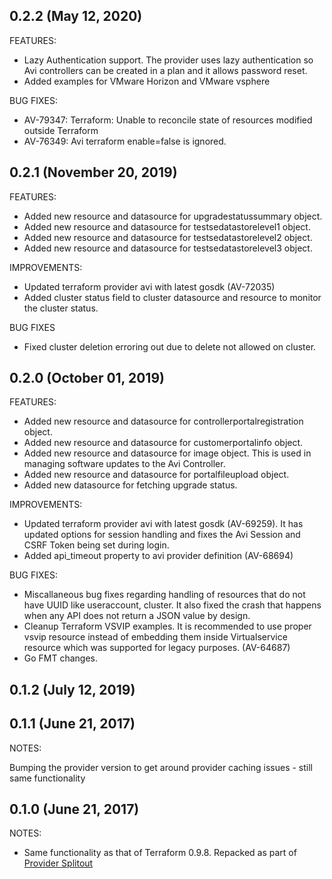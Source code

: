 ## 0.2.2 (May 12, 2020)
FEATURES:
- Lazy Authentication support. The provider uses lazy authentication so Avi controllers can be created in a plan and it allows password reset.
- Added examples for VMware Horizon and VMware vsphere

BUG FIXES:
- AV-79347: Terraform: Unable to reconcile state of resources modified outside Terraform
- AV-76349: Avi terraform enable=false is ignored.

## 0.2.1 (November 20, 2019)
FEATURES:
- Added new resource and datasource for upgradestatussummary object.
- Added new resource and datasource for testsedatastorelevel1 object.
- Added new resource and datasource for testsedatastorelevel2 object.
- Added new resource and datasource for testsedatastorelevel3 object.

IMPROVEMENTS:
- Updated terraform provider avi with latest gosdk (AV-72035)
- Added cluster status field to cluster datasource and resource to monitor the cluster status.

BUG FIXES
- Fixed cluster deletion erroring out due to delete not allowed on cluster.

## 0.2.0 (October 01, 2019)
FEATURES:
- Added new resource and datasource for controllerportalregistration object.
- Added new resource and datasource for customerportalinfo object.
- Added new resource and datasource for image object. This is used in managing software updates to the Avi Controller.
- Added new resource and datasource for portalfileupload object.
- Added new datasource for fetching upgrade status.


IMPROVEMENTS:
- Updated terraform provider avi with latest gosdk (AV-69259). It has updated options for session handling and fixes the Avi Session and CSRF Token being set during login.
- Added api_timeout property to avi provider definition (AV-68694)


BUG FIXES:
- Miscallaneous bug fixes regarding handling of resources that do not have UUID like useraccount, cluster. It also fixed the crash that happens when any API does not return a JSON value by design.
- Cleanup Terraform VSVIP examples. It is recommended to use proper vsvip resource instead of embedding them inside Virtualservice resource which was supported for legacy purposes. (AV-64687)
- Go FMT changes.


## 0.1.2 (July 12, 2019)
## 0.1.1 (June 21, 2017)

NOTES:

Bumping the provider version to get around provider caching issues - still same functionality

## 0.1.0 (June 21, 2017)

NOTES:

* Same functionality as that of Terraform 0.9.8. Repacked as part of [Provider Splitout](https://www.hashicorp.com/blog/upcoming-provider-changes-in-terraform-0-10/)
